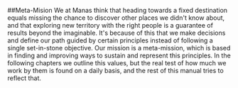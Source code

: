 ##Meta-Mision
We at Manas think that heading towards a fixed destination equals missing the chance to discover other places we didn't know about, and that exploring new territory with the right people is a guarantee of results beyond the imaginable. It's because of this that we make decisions and define our path guided by certain principles instead of following a single set-in-stone objective. Our mission is a meta-mission, which is based in finding and improving ways to sustain and represent this principles.
In the following chapters we outline this values, but the real test of how much we work by them is found on a daily basis, and the rest of this manual tries to reflect that.
